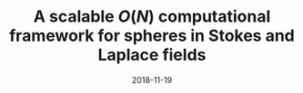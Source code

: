 ---
title: "A scalable $O(N)$ computational framework for spheres in Stokes and Laplace fields"

date: 2018-11-19
all_day: true

# Location of event.
location: "Atlanta, GA"

# Name of event and optional event URL.
event: "71th Annual Meeting of the APS Division of Fluid Dynamics"
event_url: "http://meetings.aps.org/Meeting/DFD18/Session/L36.10"
---
